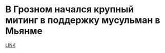 # В Грозном начался крупный митинг в поддержку мусульман в Мьянме



[LINK](https://varlamov.ru/2543047.html)